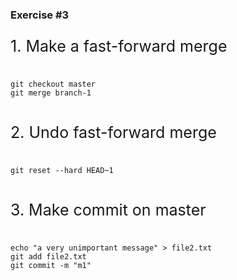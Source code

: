 ### Exercise #3

<p style="font-size:25px;text-align:left;"> 1. Make a fast-forward merge</p>
<pre>
<code>
git checkout master
git merge branch-1
</code>
</pre>

<p style="font-size:25px;text-align:left;"> 2. Undo fast-forward merge</p>
<pre>
<code>
git reset --hard HEAD~1
</code>
</pre>

<p style="font-size:25px;text-align:left;"> 3. Make commit on master</p>
<pre>
<code>
echo "a very unimportant message" > file2.txt
git add file2.txt
git commit -m "m1"
</code>
</pre>
